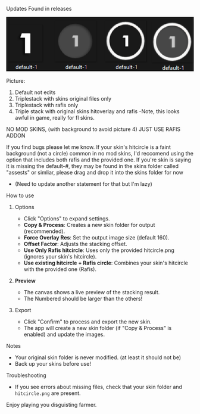 Updates Found in releases

![Triplestackui](Example.png)

Picture:
   1. Default not edits
   2. Triplestack with skins original files only
   3. Triplestack with rafis only
   4. Triple stack with original skins hitoverlay and rafis
         -Note, this looks awful in game, really for fl skins.
      
NO MOD SKINS, (with background to avoid picture 4)
JUST USE RAFIS ADDON
   

If you find bugs please let me know.
If your skin's hitcircle is a faint background (not a circle) common in no mod skins, I'd reccomend using the option that includes both rafis and the provided one.
If you're skin is saying it is missing the default-#, they may be found in the skins folder called "assests" or simliar, please drag and drop it into the skins  folder for now
   - (Need to update another statement for that but I'm lazy)

How to use

1. Options
   - Click "Options" to expand settings.
   - **Copy & Process**: Creates a new skin folder for output (recommended).
   - **Force Overlay Res**: Set the output image size (default 160).
   - **Offset Factor**: Adjusts the stacking offset.
   - **Use Only Rafis hitcircle**: Uses only the provided hitcircle.png (ignores your skin's hitcircle).
   - **Use existing hitcircle + Rafis circle**: Combines your skin's hitcircle with the provided one (Rafis).

2. **Preview**
   - The canvas shows a live preview of the stacking result.
   - The Numbered should be larger than the others!

3. Export
   - Click "Confirm" to process and export the new skin.
   - The app will create a new skin folder (if "Copy & Process" is enabled) and update the images.

Notes
- Your original skin folder is never modified. (at least it should not be)
- Back up your skins before use!

Troubleshooting
- If you see errors about missing files, check that your skin folder and `hitcircle.png` are present.

Enjoy playing you disguisting farmer.
